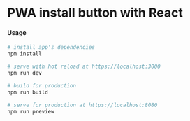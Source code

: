 # PWA install button with React

#### Usage

``` bash
# install app's dependencies
npm install

# serve with hot reload at https://localhost:3000
npm run dev

# build for production
npm run build

# serve for production at https://localhost:8080
npm run preview
```
